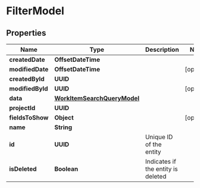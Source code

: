 

# FilterModel


## Properties

| Name | Type | Description | Notes |
|------------ | ------------- | ------------- | -------------|
|**createdDate** | **OffsetDateTime** |  |  |
|**modifiedDate** | **OffsetDateTime** |  |  [optional] |
|**createdById** | **UUID** |  |  |
|**modifiedById** | **UUID** |  |  [optional] |
|**data** | [**WorkItemSearchQueryModel**](WorkItemSearchQueryModel.md) |  |  |
|**projectId** | **UUID** |  |  |
|**fieldsToShow** | **Object** |  |  [optional] |
|**name** | **String** |  |  |
|**id** | **UUID** | Unique ID of the entity |  |
|**isDeleted** | **Boolean** | Indicates if the entity is deleted |  |



